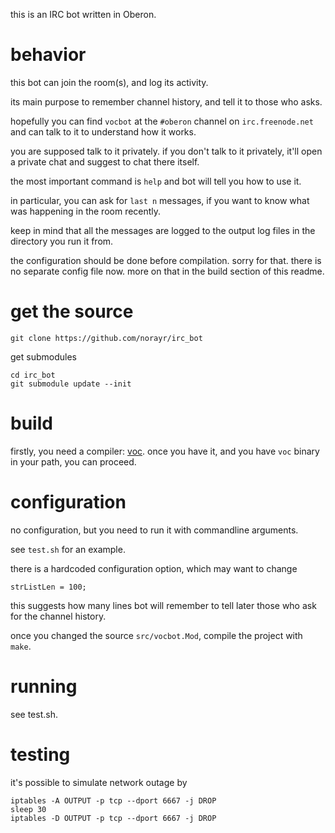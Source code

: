 this is an IRC bot written in Oberon.

behavior
========
this bot can join the room(s), and log its activity.

its main purpose to remember channel history, and tell it to those who asks.

hopefully you can find `vocbot` at the `#oberon` channel on `irc.freenode.net` and can talk to it to understand how it works.

you are supposed talk to it privately.
if you don't talk to it privately, it'll open a private chat and suggest to chat there itself.

the most important command is `help` and bot will tell you how to use it.

in particular, you can ask for `last n` messages, if you want to know what was happening in the room recently.

keep in mind that all the messages are logged to the output log files in the directory you run it from.

the configuration should be done before compilation. sorry for that.
there is no separate config file now. more on that in the build section of this readme.

get the source
==============

```
git clone https://github.com/norayr/irc_bot
```
get submodules
```
cd irc_bot
git submodule update --init
```

build
=====

firstly, you need a compiler: [voc](https://github.com/vishaps/voc).
once you have it, and you have `voc` binary in your path, you can proceed.

configuration
============

no configuration, but you need to run it with commandline arguments.

see `test.sh` for an example.

there is a hardcoded configuration option, which may want to change

`strListLen = 100;`

this suggests how many lines bot will remember to tell later those who ask for the channel history.

once you changed the source `src/vocbot.Mod`, compile the project with `make`.

running
=======

see test.sh.


testing
=======

it's possible to simulate network outage by

```
iptables -A OUTPUT -p tcp --dport 6667 -j DROP
sleep 30
iptables -D OUTPUT -p tcp --dport 6667 -j DROP
```

